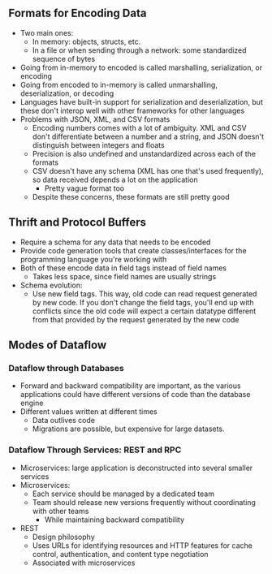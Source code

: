 ## Formats for Encoding Data
- Two main ones:
	- In memory: objects, structs, etc.
	- In a file or when sending through a network: some standardized sequence of bytes
- Going from in-memory to encoded is called marshalling, serialization, or encoding
- Going from encoded to in-memory is called unmarshalling, deserialization, or decoding
- Languages have built-in support for serialization and deserialization, but these don't interop well with other frameworks for other languages
- Problems with JSON, XML, and CSV formats
	- Encoding numbers comes with a lot of ambiguity. XML and CSV don't differentiate between a number and a string, and JSON doesn't distinguish between integers and floats
	- Precision is also undefined and unstandardized across each of the formats
	- CSV doesn't have any schema (XML has one that's used frequently), so data received depends a lot on the application
		- Pretty vague format too
	- Despite these concerns, these formats are still pretty good


## Thrift and Protocol Buffers
- Require a schema for any data that needs to be encoded
- Provide code generation tools that create classes/interfaces for the programming language you're working with
- Both of these encode data in field tags instead of field names
	- Takes less space, since field names are usually strings
- Schema evolution:
	- Use new field tags. This way, old code can read request generated by new code. If you don't change the field tags, you'll end up with conflicts since the old code will expect a certain datatype different from that provided by the request generated by the new code


## Modes of Dataflow


### Dataflow through Databases
- Forward and backward compatibility are important, as the various applications could have different versions of code than the database engine
- Different values written at different times
	- Data outlives code
	- Migrations are possible, but expensive for large datasets. 

### Dataflow Through Services: REST and RPC
- Microservices: large application is deconstructed into several smaller services
- Microservices:
	- Each service should be managed by a dedicated team
	- Team should release new versions frequently without coordinating with other teams
		- While maintaining backward compatibility 
- REST
	- Design philosophy
	- Uses URLs for identifying resources and HTTP features for cache control, authentication, and content type negotiation
	- Associated with microservices